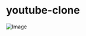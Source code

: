 # youtube-clone

![Image](https://github.com/user-attachments/assets/5d3da442-4975-414b-a909-5f8d1fa00432)
